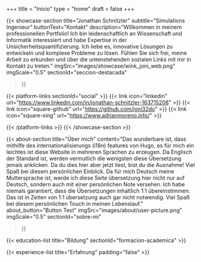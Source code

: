 +++
title =  "Inicio"
type = "home"
draft = false
+++

{{< showcase-section
    title="Jonathan Schnitzler"
    subtitle="Simulations Ingenieur"
    buttonText="Kontakt"
    description="Willkommen in meinem professionellen Portfolio! Ich bin leidenschaftlich an Wissenschaft und Informatik interessiert und habe Expertise in der Unsicherheitsquantifizierung. Ich liebe es, innovative Lösungen zu entwickeln und komplexe Probleme zu lösen. Fühlen Sie sich frei, meine Arbeit zu erkunden und über die untenstehenden sozialen Links mit mir in Kontakt zu treten."
    imgSrc="images/showcase/wink_joni_web.png"
    imgScale="0.5"
    sectionId="seccion-destacada"
 >}}

{{< platform-links sectionId="social" >}}
    {{< link icon="linkedin" url="https://www.linkedin.com/in/jonathan-schnitzler-163715208" >}}
    {{< link icon="square-github" url="https://github.com/joni32do" >}}
    {{< link icon="square-xing" url="https://www.adrianmoreno.info/" >}}

{{< /platform-links >}}
{{< /showcase-section >}}

{{< about-section
    title="Über mich"
    content="Das wunderbare ist, dass mithilfe des internationalisierungs (i18n) features von Hugo, es für mich ein leichtes ist diese Website in mehreren Sprachen zu erzeugen. Da Englisch der Standard ist, werden vermutlich die wenigsten diese Übersetzung jemals anklicken. Da du dies hier aber jetzt liest, bist du die Ausnahme! Viel Spaß bei diesem persönlichen Einblick. Da für mich Deutsch meine Muttersprache ist, werde ich diese Seite übersetzung hier nicht nur auf Deutsch, sondern auch mit einer persönlichen Note versehen. Ich habe niemals garantiert, dass die Übersetzungen inhaltlich 1:1 übereinstimmen. Das ist in Zeiten von 1:1 übersetzung auch gar nicht notwendig. Viel Spaß bei diesem persönlichen Touch in meinen Lebenslauf."
    about_button="Button Text"
    imgSrc="images/about/user-picture.png"
    imgScale="0.5"
    sectionId="sobre-mi"
 >}}

{{< education-list
    title="Bildung"
    sectionId="formacion-academica" >}}

{{< experience-list
    title="Erfahrung"
    padding="false" >}}

<!-- 
## Erfahrung

Hier finden sie auch meinen Lebenslauf in [Englisch](/cv) oder [Deutsch](/content/cv.md). -->
 
<!-- TODO: CV Creation automatic -->

<!-- {{< client-and-work-section
    title="Una selección de mi trabajo"
    sectionId="trabajo" >}} 

{{< testimonial-section
    title="Lo que dicen de mí"
    sectionId="testimonios" >}} -->
